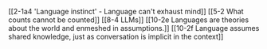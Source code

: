 [[2-1a4 'Language instinct' - Language can't exhaust mind]]
[[5-2 What counts cannot be counted]]
[[8-4 LLMs]]
[[10-2e Languages are theories about the world and enmeshed in assumptions.]]
[[10-2f Language assumes shared knowledge, just as conversation is implicit in the context]]

